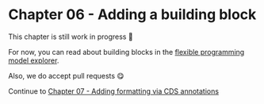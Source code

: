 # Chapter 06 - Adding a building block

This chapter is still work in progress 🚧

For now, you can read about building blocks in the [flexible programming model explorer](https://sapui5.hana.ondemand.com/test-resources/sap/fe/core/fpmExplorer/index.html#/buildingBlocks/buildingBlockOverview).

Also, we do accept pull requests 😋

Continue to [Chapter 07 - Adding formatting via CDS annotations](/chapters/07-formatting-via-cds-annotations/)
